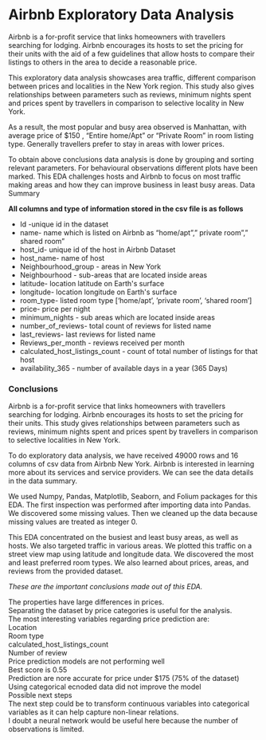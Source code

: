 # Airbnb Exploratory Data Analysis 

Airbnb is a for-profit service that links homeowners with travellers searching for lodging. Airbnb encourages its hosts to set the pricing for their units with the aid of a few guidelines that allow hosts to compare their listings to others in the area to decide a reasonable price.

This exploratory data analysis showcases area traffic, different comparison between prices and localities in the New York region. This study also gives relationships between parameters such as reviews, minimum nights spent and prices spent by travellers in comparison to selective locality in New York.

As a result, the most popular and busy area observed is Manhattan, with average price of $150 , “Entire home/Apt” or “Private Room” in room listing type. Generally travellers prefer to stay in areas with lower prices.

To obtain above conclusions data analysis is done by grouping and sorting relevant parameters. For behavioural observations different plots have been marked. This EDA challenges hosts and Airbnb to focus on most traffic making areas and how they can improve business in least busy areas.
Data Summary

__All columns and type of information stored in the csv file is as follows__

* Id -unique id in the dataset
* name- name which is listed on Airbnb as “home/apt”,” private room”,” shared room”
* host_id- unique id of the host in Airbnb Dataset
* host_name- name of host
* Neighbourhood_group - areas in New York
* Neighbourhood - sub-areas that are located inside areas
* latitude- location latitude on Earth's surface
* longitude- location longitude on Earth's surface
* room_type- listed room type [‘home/apt’, ’private room’, ‘shared room’]
* price- price per night
* minimum_nights - sub areas which are located inside areas
* number_of_reviews- total count of reviews for listed name
* last_reviews- last reviews for listed name
* Reviews_per_month - reviews received per month
* calculated_host_listings_count - count of total number of listings for that host
* availability_365 - number of available days in a year (365 Days) 

### Conclusions

Airbnb is a for-profit service that links homeowners with travellers searching for lodging. Airbnb encourages its hosts to set the pricing for their units. This study gives relationships between parameters such as reviews, minimum nights spent and prices spent by travellers in comparison to selective localities in New York.

To do exploratory data analysis, we have received 49000 rows and 16 columns of csv data from Airbnb New York. Airbnb is interested in learning more about its services and service providers. We can see the data details in the data summary.

We used Numpy, Pandas, Matplotlib, Seaborn, and Folium packages for this EDA. The first inspection was performed after importing data into Pandas. We discovered some missing values. Then we cleaned up the data because missing values are treated as integer 0.

This EDA concentrated on the busiest and least busy areas, as well as hosts. We also targeted traffic in various areas. We plotted this traffic on a street view map using latitude and longitude data. We discovered the most and least preferred room types. We also learned about prices, areas, and reviews from the provided dataset.

_These are the important conclusions made out of this EDA._

The properties have large differences in prices.  
Separating the dataset by price categories is useful for the analysis.  
The most interesting variables regarding price prediction are:  
Location  
Room type  
calculated_host_listings_count   
Number of review  
Price prediction models are not performing well  
Best score is 0.55  
Prediction are nore accurate for price under $175 (75% of the dataset)  
Using categorical ecnoded data did not improve the model  
Possible next steps  
The next step could be to transform continuous variables into categorical variables as it can help capture non-linear relations.  
I doubt a neural network would be useful here because the number of observations is limited.  
